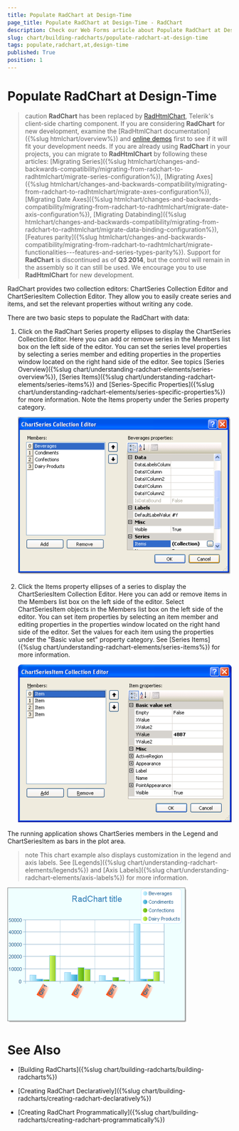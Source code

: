 ```yaml
---
title: Populate RadChart at Design-Time
page_title: Populate RadChart at Design-Time - RadChart
description: Check our Web Forms article about Populate RadChart at Design-Time.
slug: chart/building-radcharts/populate-radchart-at-design-time
tags: populate,radchart,at,design-time
published: True
position: 1
---
```


# Populate RadChart at Design-Time

>caution  **RadChart** has been replaced by [RadHtmlChart](https://www.telerik.com/products/aspnet-ajax/html-chart.aspx), Telerik's client-side charting component. If you are considering **RadChart** for new development, examine the [RadHtmlChart documentation]({%slug htmlchart/overview%}) and [online demos](https://demos.telerik.com/aspnet-ajax/htmlchart/examples/overview/defaultcs.aspx) first to see if it will fit your development needs. If you are already using **RadChart** in your projects, you can migrate to **RadHtmlChart** by following these articles: [Migrating Series]({%slug htmlchart/changes-and-backwards-compatibility/migrating-from-radchart-to-radhtmlchart/migrate-series-configuration%}), [Migrating Axes]({%slug htmlchart/changes-and-backwards-compatibility/migrating-from-radchart-to-radhtmlchart/migrate-axes-configuration%}), [Migrating Date Axes]({%slug htmlchart/changes-and-backwards-compatibility/migrating-from-radchart-to-radhtmlchart/migrate-date-axis-configuration%}), [Migrating Databinding]({%slug htmlchart/changes-and-backwards-compatibility/migrating-from-radchart-to-radhtmlchart/migrate-data-binding-configuration%}), [Features parity]({%slug htmlchart/changes-and-backwards-compatibility/migrating-from-radchart-to-radhtmlchart/migrate-functionalities---features-and-series-types-parity%}). Support for **RadChart** is discontinued as of **Q3 2014**, but the control will remain in the assembly so it can still be used. We encourage you to use **RadHtmlChart** for new development.

RadChart provides two collection editors: ChartSeries Collection Editor and ChartSeriesItem Collection Editor. They allow you to easily create series and items, and set the relevant properties without writing any code. 

There are two basic steps to populate the RadChart with data:

1. Click on the RadChart Series property ellipses to display the ChartSeries Collection Editor. Here you can add or remove series in the Members list box on the left side of the editor. You can set the series level properties by selecting a series member and editing properties in the properties window located on the right hand side of the editor. See topics [Series Overview]({%slug chart/understanding-radchart-elements/series-overview%}), [Series Items]({%slug chart/understanding-radchart-elements/series-items%}) and [Series-Specific Properties]({%slug chart/understanding-radchart-elements/series-specific-properties%}) for more information. Note the Items property under the Series property category.

	![ChartSeries Collection Editor](images/radchart-building001.png)

1. Click the Items property ellipses of a series to display the ChartSeriesItem Collection Editor. Here you can add or remove items in the Members list box on the left side of the editor. Select ChartSeriesItem objects in the Members list box on the left side of the editor. You can set item properties by selecting an item member and editing properties in the properties window located on the right hand side of the editor. Set the values for each item using the properties under the "Basic value set" property category. See [Series Items]({%slug chart/understanding-radchart-elements/series-items%}) for more information.

	![ChartSeriesItem Collection Editor](images/radchart-building002.png)

The running application shows ChartSeries members in the Legend and ChartSeriesItem as bars in the plot area.

>note This chart example also displays customization in the legend and axis labels. See [Legends]({%slug chart/understanding-radchart-elements/legends%}) and [Axis Labels]({%slug chart/understanding-radchart-elements/axis-labels%}) for more information.

![Completed Chart populated at Design Time](images/radchart-building019.png)

# See Also

 * [Building RadCharts]({%slug chart/building-radcharts/building-radcharts%})

 * [Creating RadChart Declaratively]({%slug chart/building-radcharts/creating-radchart-declaratively%})

 * [Creating RadChart Programmatically]({%slug chart/building-radcharts/creating-radchart-programmatically%})
